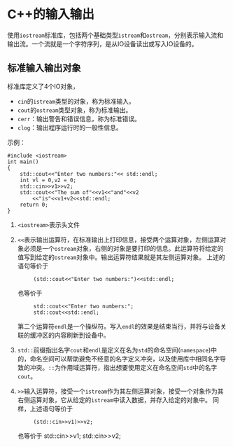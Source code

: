 # C++的输入输出

使用`iostream`标准库，包括两个基础类型`istream`和`ostream`，分别表示输入流和输出流。一个流就是一个字符序列，是从IO设备读出或写入IO设备的。

## 标准输入输出对象

标准库定义了4个IO对象，
- `cin`的`istream`类型的对象，称为标准输入。
- `cout`的`ostream`类型对象，称为标准输出。
- `cerr`：输出警告和错误信息，称为标准错误。
- `clog`：输出程序运行时的一般性信息。


示例：

    #include <iostream>
    int main()
    {
        std::cout<<"Enter two numbers:"<< std::endl;
        int vl = 0,v2 = 0;
        std::cin>>v1>>v2;
        std::cout<<"The sum of"<<v1<<"and"<<v2
            <<"is"<<v1+v2<<std::endl;
        return 0;
    }

1. `<iostream>`表示头文件
2. `<<`表示输出运算符，在标准输出上打印信息，接受两个运算对象，左侧运算对象必须是一个`ostream`对象，右侧的对象是要打印的信息。此运算符将给定的值写到给定的`ostream`对象中。输出运算符结果就是其左侧运算对象。
    上述的语句等价于
        
            (std::cout<<"Enter two numbers:")<<std::endl;
    也等价于

            std::cout<<"Enter two numbers:";
            std::cout<<std::endl;
    第二个运算符`endl`是一个操纵符。写入`endl`的效果是结束当行，并将与设备关联的缓冲区的内容刷新到设备中。
3. `std::`前缀指出名字`cout`和`endl`是定义在名为`std`的命名空间(`namespace`)中的，命名空间可以帮助避免不经意的名字定义冲突，以及使用库中相同名字导致的冲突。`::`为作用域运算符，指出想要使用定义在命名空间`std`中的名字`cout`。
4. `>>`输入运算符，接受一个`istream`作为其左侧运算对象，接受一个对象作为其右侧运算对象，它从给定的`istream`中读入数据，并存入给定的对象中。
    同样，上述语句等价于

            (std::cin>>v1)>>v2;
    也等价于
            std::cin>>v1;
            std::cin>>v2;